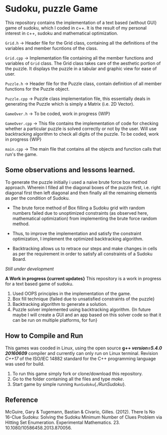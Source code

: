 # Sudoku, puzzle Game

This repository contains the implementation of a text based {without GUI} game of sudoku, which I coded in c++.
It is the result of my personal interest in c++, sudoku and mathematical optimization.

`Grid.h` -> Header file for the Grid class, containing all the definitions of the variables and member fucntions of the class.

`Grid.cpp` -> Implementation file containing all the member functions and variables of `Grid` class. The Grid class takes care of the aesthetic portion of the puzzle. It displays the puzzle in a tabular and graphic view for ease of user.

`Puzzle.h` -> Header file for the Puzzle class, contain definition of all member functions for the Puzzle object.

`Puzzle.cpp` -> Puzzle class implementation file, this essentially deals in generating the Puzzle which is simply a Matrix (i.e. 2D Vector).

`GameOver.h` -> To be coded, work in progress {WIP}

`GameOver.cpp` -> This file contains the implementation of code for checking whether a particular puzzle is solved correctly or not by the user. Will use backtracking algorithm to check all digits of the puzzle. To be coded, work in progress {WIP}

`main.cpp` -> The main file that contains all the objects and function calls that run's the game.

## Some observations and lessons learned.
To generate the puzzle initially i used a naive brute force box method approach. Wherein I filled all the diagonal boxes of the puzzle first, i.e. right diagonal first then left diagonal and then finally all the remaining elements as per the condition of Sudoku.

* The brute force method of Box filling a Sudoku grid with random numbers failed due to unoptimized constraints (as observed here, mathematical optimization) from implementing the brute force random method.

* Thus, to improve the implementation and satisfy the constraint optimization, I implement the optimized backtracking algorithm.

* Backtracking allows us to retrace our steps and make changes in cells as per the requirement in order to satisfy all constraints of a Sudoku Board.

*Still under development*

**A Work in progress {current updates}**
This repository is a work in progress for a text based game of sudoku.

1. Used OOPS principles in the implementation of the game.
2. Box fill technique {failed due to unsatisfied constraints of the puzzle}
3. Backtracking algorithm to generate a solution.
4. Puzzle solver implemented using backtracking algorithm.
{In future maybe I will create a GUI and an app based on this solver code so that it can be run on multiple platforms, for fun}

## How to Compile and Run
This games was cooded in Linux, using the open source **g++ *version=5.4.0 20160609*** compiler and currently can only run on Linux terminal. Revision *C++17* of the ISO/IEC 14882 standard for the C++ programming language was used for build.

1. To run this game simply fork or clone/download this repository.
2. Go to the folder containing all the files and type *make*.
3. Start game by simple running `RunSudoku`{*./RunSudoku*}.

## Reference 
McGuire, Gary & Tugemann, Bastian & Civario, Gilles. (2012). There Is No 16-Clue Sudoku: Solving the Sudoku Minimum Number of Clues Problem via Hitting Set Enumeration. Experimental Mathematics. 23. 10.1080/10586458.2013.870056. 
